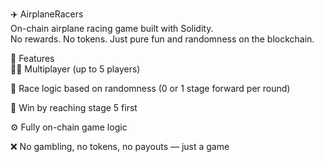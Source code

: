 ✈️ AirplaneRacers      
On-chain airplane racing game built with Solidity.    
No rewards. No tokens. Just pure fun and randomness on the blockchain.       
     
🧩 Features    
👨‍✈️ Multiplayer (up to 5 players)        
       
🔄 Race logic based on randomness (0 or 1 stage forward per round) 
 
🏁 Win by reaching stage 5 first   
       
⚙️ Fully on-chain game logic   
     
❌ No gambling, no tokens, no payouts — just a game    
  
